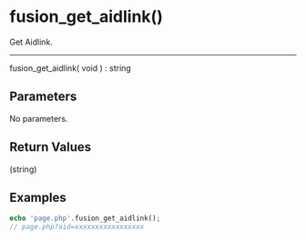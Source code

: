 # fusion_get_aidlink()

Get Aidlink.

---

fusion_get_aidlink( void ) : string

## Parameters

No parameters.

## Return Values

(string)

## Examples

```php
echo 'page.php'.fusion_get_aidlink();
// page.php?aid=xxxxxxxxxxxxxxxxx
```
